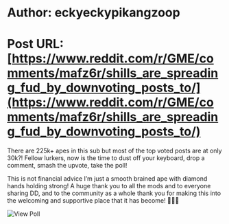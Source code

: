 # Author: eckyeckypikangzoop
# Post URL: [https://www.reddit.com/r/GME/comments/mafz6r/shills_are_spreading_fud_by_downvoting_posts_to/](https://www.reddit.com/r/GME/comments/mafz6r/shills_are_spreading_fud_by_downvoting_posts_to/)


 There are 225k+ apes in this sub but most of the top voted posts are at only 30k?!  Fellow lurkers, now is the time to dust off your keyboard, drop a comment, smash the upvote, take the poll! 

This is not financial advice I’m just a smooth brained ape with diamond hands holding strong!
A huge thank you to all the mods and to everyone sharing DD, and to the community as a whole thank you for making this into the welcoming and supportive place that it has become! 🚀💫🌝

![View Poll](https://www.reddit.com/poll/mafz6r)